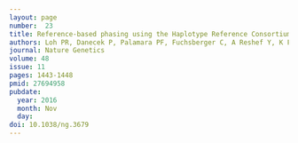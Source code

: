 ```yaml
---
layout: page
number:  23
title: Reference-based phasing using the Haplotype Reference Consortium panel
authors: Loh PR, Danecek P, Palamara PF, Fuchsberger C, A Reshef Y, K Finucane H, Schoenherr S, Forer L, McCarthy S, Abecasis GR, Durbin R, L Price A
journal: Nature Genetics
volume: 48
issue: 11
pages: 1443-1448
pmid: 27694958
pubdate:
  year: 2016
  month: Nov
  day:
doi: 10.1038/ng.3679
---
```

